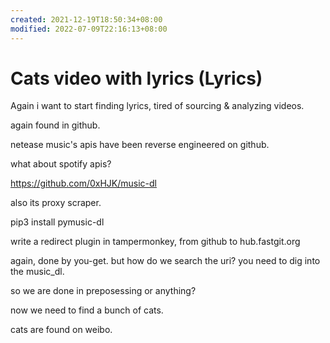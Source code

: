 ```yaml
---
created: 2021-12-19T18:50:34+08:00
modified: 2022-07-09T22:16:13+08:00
---
```


# Cats video with lyrics (Lyrics)

Again i want to start finding lyrics, tired of sourcing & analyzing videos.

again found in github.

netease music's apis have been reverse engineered on github.

what about spotify apis?

https://github.com/0xHJK/music-dl

also its proxy scraper.

pip3 install pymusic-dl

write a redirect plugin in tampermonkey, from github to hub.fastgit.org

again, done by you-get. but how do we search the uri? you need to dig into the music_dl.

so we are done in preposessing or anything?

now we need to find a bunch of cats.

cats are found on weibo.
